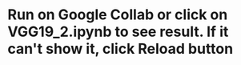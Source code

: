 # Run on Google Collab or click on VGG19_2.ipynb to see result. If it can't show it, click Reload button 
